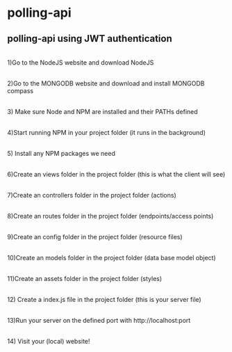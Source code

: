 # polling-api


<h2>polling-api using JWT authentication</h2>

<br />1)Go to the NodeJS website and download NodeJS

<br />2)Go to the MONGODB website and download and install MONGODB compass

<br />3) Make sure Node and NPM are installed and their PATHs defined
 
<br /> 4)Start running NPM in your project folder (it runs in the background)

<br /> 5) Install any NPM packages we need

<br />6)Create an views folder in the project folder (this is what the client will see)

<br />7)Create an controllers folder in the project folder (actions)

<br />8)Create an routes folder in the project folder (endpoints/access points)

<br />9)Create an config folder in the project folder (resource files)

<br />10)Create an models folder in the project folder (data base model object)

<br />11)Create an assets folder in the project folder (styles)

<br /> 12) Create a index.js file in the project folder (this is your server file)

<br /> 13)Run your server on the defined port with http://localhost:port

<br /> 14) Visit your (local) website!
